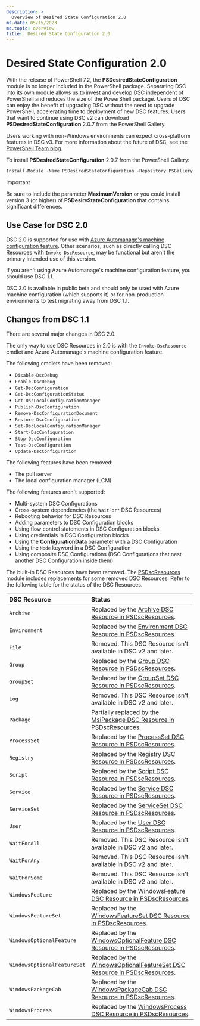 ```yaml
---
description: >
  Overview of Desired State Configuration 2.0
ms.date: 05/15/2023
ms.topic: overview
title:  Desired State Configuration 2.0
---
```

# Desired State Configuration 2.0

With the release of PowerShell 7.2, the **PSDesiredStateConfiguration** module is no longer included
in the PowerShell package. Separating DSC into its own module allows us to invest and develop DSC
independent of PowerShell and reduces the size of the PowerShell package. Users of DSC can enjoy
the benefit of upgrading DSC without the need to upgrade PowerShell, accelerating time to deployment
of new DSC features. Users that want to continue using DSC v2 can download
**PSDesiredStateConfiguration** 2.0.7 from the PowerShell Gallery.

Users working with non-Windows environments can expect cross-platform features in DSC v3. For more
information about the future of DSC, see the [PowerShell Team blog][01].

To install **PSDesiredStateConfiguration** 2.0.7 from the PowerShell Gallery:

```powershell
Install-Module -Name PSDesiredStateConfiguration -Repository PSGallery -MaximumVersion 2.99
```

> [!IMPORTANT]
> Be sure to include the parameter **MaximumVersion** or you could install version 3 (or higher) of
> **PSDesireStateConfiguration** that contains significant differences.

## Use Case for DSC 2.0

DSC 2.0 is supported for use with [Azure Automanage's machine configuration feature][02]. Other
scenarios, such as directly calling DSC Resources with `Invoke-DscResource`, may be functional but
aren't the primary intended use of this version.

If you aren't using Azure Automanage's machine configuration feature, you should use DSC 1.1.

DSC 3.0 is available in public beta and should only be used with Azure machine configuration (which
supports it) or for non-production environments to test migrating away from DSC 1.1.

## Changes from DSC 1.1

There are several major changes in DSC 2.0.

The only way to use DSC Resources in 2.0 is with the `Invoke-DscResource` cmdlet and Azure
Automanage's machine configuration feature.

The following cmdlets have been removed:

- `Disable-DscDebug`
- `Enable-DscDebug`
- `Get-DscConfiguration`
- `Get-DscConfigurationStatus`
- `Get-DscLocalConfigurationManager`
- `Publish-DscConfiguration`
- `Remove-DscConfigurationDocument`
- `Restore-DscConfiguration`
- `Set-DscLocalConfigurationManager`
- `Start-DscConfiguration`
- `Stop-DscConfiguration`
- `Test-DscConfiguration`
- `Update-DscConfiguration`

The following features have been removed:

- The pull server
- The local configuration manager (LCM)

The following features aren't supported:

- Multi-system DSC Configurations
- Cross-system dependencies (the `WaitFor*` DSC Resources)
- Rebooting behavior for DSC Resources
- Adding parameters to DSC Configuration blocks
- Using flow control statements in DSC Configuration blocks
- Using credentials in DSC Configuration blocks
- Using the **ConfigurationData** parameter with a DSC Configuration
- Using the `Node` keyword in a DSC Configuration
- Using composite DSC Configurations (DSC Configurations that nest another DSC Configuration inside
  them)

The built-in DSC Resources have been removed. The [PSDscResources][03] module includes replacements
for some removed DSC Resources. Refer to the following table for the status of the DSC
Resources.

|        DSC Resource         |                                     Status                                      |
| :-------------------------- | :------------------------------------------------------------------------------ |
| `Archive`                   | Replaced by the [Archive DSC Resource in PSDscResources][04].                   |
| `Environment`               | Replaced by the [Environment DSC Resource in PSDscResources][05].               |
| `File`                      | Removed. This DSC Resource isn't available in DSC v2 and later.                 |
| `Group`                     | Replaced by the [Group DSC Resource in PSDscResources][06].                     |
| `GroupSet`                  | Replaced by the [GroupSet DSC Resource in PSDscResources][07].                  |
| `Log`                       | Removed. This DSC Resource isn't available in DSC v2 and later.                 |
| `Package`                   | Partially replaced by the [MsiPackage DSC Resource in PSDscResources][08].      |
| `ProcessSet`                | Replaced by the [ProcessSet DSC Resource in PSDscResources][09].                |
| `Registry`                  | Replaced by the [Registry DSC Resource in PSDscResources][10].                  |
| `Script`                    | Replaced by the [Script DSC Resource in PSDscResources][11].                    |
| `Service`                   | Replaced by the [Service DSC Resource in PSDscResources][12].                   |
| `ServiceSet`                | Replaced by the [ServiceSet DSC Resource in PSDscResources][13].                |
| `User`                      | Replaced by the [User DSC Resource in PSDscResources][14].                      |
| `WaitForAll`                | Removed. This DSC Resource isn't available in DSC v2 and later.                 |
| `WaitForAny`                | Removed. This DSC Resource isn't available in DSC v2 and later.                 |
| `WaitForSome`               | Removed. This DSC Resource isn't available in DSC v2 and later.                 |
| `WindowsFeature`            | Replaced by the [WindowsFeature DSC Resource in PSDscResources][15].            |
| `WindowsFeatureSet`         | Replaced by the [WindowsFeatureSet DSC Resource in PSDscResources][16].         |
| `WindowsOptionalFeature`    | Replaced by the [WindowsOptionalFeature DSC Resource in PSDscResources][17].    |
| `WindowsOptionalFeatureSet` | Replaced by the [WindowsOptionalFeatureSet DSC Resource in PSDscResources][18]. |
| `WindowsPackageCab`         | Replaced by the [WindowsPackageCab DSC Resource in PSDscResources][19].         |
| `WindowsProcess`            | Replaced by the [WindowsProcess DSC Resource in PSDscResources][20].            |

<!-- Reference Links -->

[01]: https://devblogs.microsoft.com/powershell/powershell-team-2021-investments/#dsc-for-powershell-7
[02]: /azure/governance/machine-configuration/overview
[03]: ./reference/PSDscResources/overview.md
[04]: ./reference/PSDscResources/Resources/Archive/Archive.md
[05]: ./reference/PSDscResources/Resources/Environment/Environment.md
[06]: ./reference/PSDscResources/Resources/Group/Group.md
[07]: ./reference/PSDscResources/Resources/GroupSet/GroupSet.md
[08]: ./reference/PSDscResources/Resources/MsiPackage/MsiPackage.md
[09]: ./reference/PSDscResources/Resources/ProcessSet/ProcessSet.md
[10]: ./reference/PSDscResources/Resources/Registry/Registry.md
[11]: ./reference/PSDscResources/Resources/Script/Script.md
[12]: ./reference/PSDscResources/Resources/Service/Service.md
[13]: ./reference/PSDscResources/Resources/ServiceSet/ServiceSet.md
[14]: ./reference/PSDscResources/Resources/User/User.md
[15]: ./reference/PSDscResources/Resources/WindowsFeature/WindowsFeature.md
[16]: ./reference/PSDscResources/Resources/WindowsFeatureSet/WindowsFeatureSet.md
[17]: ./reference/PSDscResources/Resources/WindowsOptionalFeature/WindowsOptionalFeature.md
[18]: ./reference/PSDscResources/Resources/WindowsOptionalFeatureSet/WindowsOptionalFeatureSet.md
[19]: ./reference/PSDscResources/Resources/WindowsPackageCab/WindowsPackageCab.md
[20]: ./reference/PSDscResources/Resources/WindowsProcess/WindowsProcess.md
